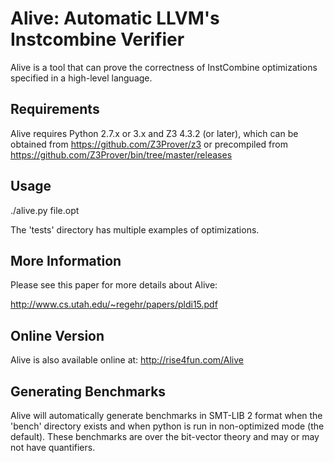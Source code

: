 Alive: Automatic LLVM's Instcombine Verifier
============================================

Alive is a tool that can prove the correctness of InstCombine optimizations
specified in a high-level language.


Requirements
------------
Alive requires Python 2.7.x or 3.x and Z3 4.3.2 (or later), which can be 
obtained from https://github.com/Z3Prover/z3 or
precompiled from https://github.com/Z3Prover/bin/tree/master/releases


Usage
-----
  ./alive.py file.opt

The 'tests' directory has multiple examples of optimizations.


More Information
----------------
Please see this paper for more details about Alive:

  http://www.cs.utah.edu/~regehr/papers/pldi15.pdf


Online Version
--------------
Alive is also available online at: http://rise4fun.com/Alive


Generating Benchmarks
---------------------
Alive will automatically generate benchmarks in SMT-LIB 2 format when the
'bench' directory exists and when python is run in non-optimized mode (the
default).
These benchmarks are over the bit-vector theory and may or may not have
quantifiers.
